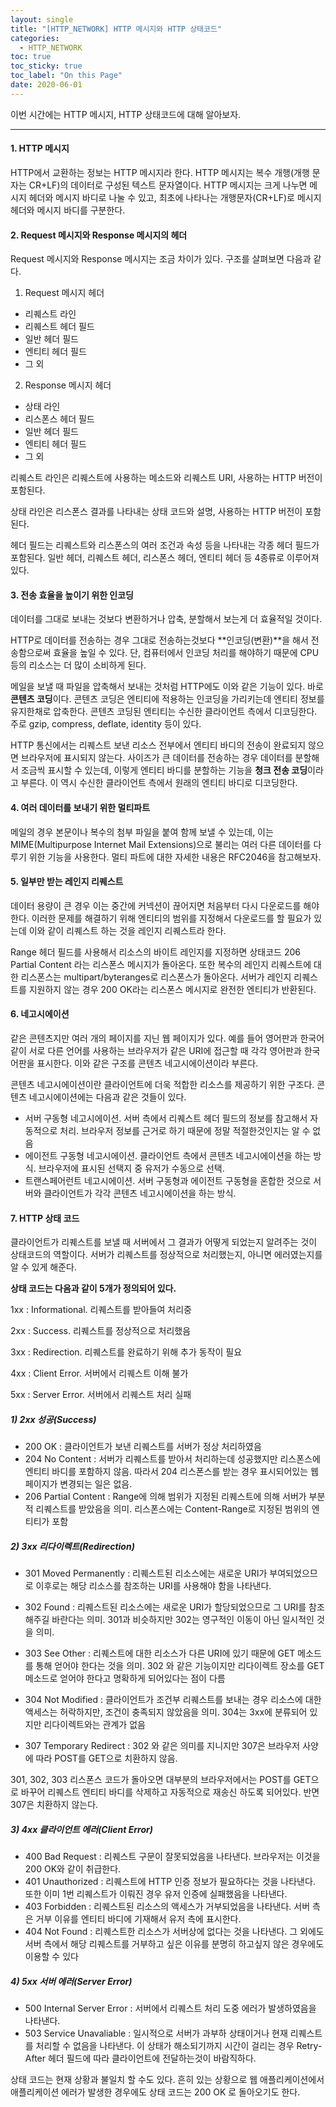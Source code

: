 ```yaml
---
layout: single
title: "[HTTP_NETWORK] HTTP 메시지와 HTTP 상태코드"
categories:
  - HTTP_NETWORK
toc: true
toc_sticky: true
toc_label: "On this Page"
date: 2020-06-01
---
```




이번 시간에는 HTTP 메시지, HTTP 상태코드에 대해 알아보자.

-----------

#### 1. HTTP 메시지

HTTP에서 교환하는 정보는 HTTP 메시지라 한다.  HTTP 메시지는 복수 개행(개행 문자는 CR+LF)의 데이터로 구성된 텍스트 문자열이다.  HTTP 메시지는 크게 나누면 메시지 헤더와 메시지 바디로 나눌 수 있고, 최초에 나타나는 개행문자(CR+LF)로 메시지 헤더와 메시지 바디를 구분한다.



#### 2. Request 메시지와 Response 메시지의 헤더

Request 메시지와 Response 메시지는 조금 차이가 있다. 구조를 살펴보면 다음과 같다.

1) Request 메시지 헤더

- 리퀘스트 라인
- 리퀘스트 헤더 필드
- 일반 헤더 필드
- 엔티티 헤더 필드
- 그 외

2) Response 메시지 헤더

- 상태 라인
- 리스폰스 헤더 필드
- 일반 헤더 필드
- 엔티티 헤더 필드
- 그 외



리퀘스트 라인은 리퀘스트에 사용하는 메소드와 리퀘스트 URI, 사용하는 HTTP 버전이 포함된다.

상태 라인은 리스폰스 결과를 나타내는 상태 코드와 설명, 사용하는 HTTP 버전이 포함된다.

헤더 필드는 리퀘스트와 리스폰스의 여러 조건과 속성 등을 나타내는 각종 헤더 필드가 포함된다.  일반 헤더, 리퀘스트 헤더, 리스폰스 헤더, 엔티티 헤더 등 4종류로 이루어져 있다.



#### 3. 전송 효율을 높이기 위한 인코딩

데이터를 그대로 보내는 것보다 변환하거나 압축, 분할해서 보는게 더 효율적일 것이다.

HTTP로 데이터를 전송하는 경우 그대로 전송하는것보다 **인코딩(변환)**을 해서 전송함으로써 효율을 높일 수 있다.  단, 컴퓨터에서 인코딩 처리를 해야하기 때문에 CPU 등의 리소스는 더 많이 소비하게 된다.

메일을 보낼 때 파일을 압축해서 보내는 것처럼 HTTP에도 이와 같은 기능이 있다.  바로 **콘텐츠 코딩**이다.  콘텐츠 코딩은 엔티티에 적용하는 인코딩을 가리키는데 엔티티 정보를 유지한채로 압축한다.  콘텐츠 코딩된 엔티티는 수신한 클라이언트 측에서 디코딩한다.  주로 gzip, compress, deflate, identity 등이 있다.

HTTP 통신에서는 리퀘스트 보낸 리소스 전부에서 엔티티 바디의 전송이 완료되지 않으면 브라우저에 표시되지 않는다.  사이즈가 큰 데이터를 전송하는 경우 데이터를 분할해서 조금씩 표시할 수 있는데, 이렇게 엔티티 바디를 분할하는 기능을 **청크 전송 코딩**이라고 부른다.  이 역시 수신한 클라이언트 측에서 원래의 엔티티 바디로 디코딩한다.



#### 4. 여러 데이터를 보내기 위한 멀티파트

메일의 경우 본문이나 복수의 첨부 파일을 붙여 함께 보낼 수 있는데,  이는 MIME(Multipurpose Internet Mail Extensions)으로 불리는 여러 다른 데이터를 다루기 위한 기능을 사용한다.  멀티 파트에 대한 자세한 내용은 RFC2046을 참고해보자.



#### 5. 일부만 받는 레인지 리퀘스트

데이터 용량이 큰 경우 이는 중간에 커넥션이 끊어지면 처음부터 다시 다운로드를 해야 한다.  이러한 문제를 해결하기 위해 엔티티의 범위를 지정해서 다운로드를 할 필요가 있는데 이와 같이 리퀘스트 하는 것을 레인지 리퀘스트라 한다.

Range 헤더 필드를 사용해서 리소스의 바이트 레인지를 지정하면 상태코드 206 Partial Content 라는 리스폰스 메시지가 돌아온다.  또한 복수의 레인지 리퀘스트에 대한 리스폰스는 multipart/byteranges로 리스폰스가 돌아온다.  서버가 레인지 리퀘스트를 지원하지 않는 경우 200 OK라는 리스폰스 메시지로 완전한 엔티티가 반환된다.



#### 6. 네고시에이션

같은 콘텐츠지만 여러 개의 페이지를 지닌 웹 페이지가 있다.  예를 들어 영어판과 한국어 같이 서로 다른 언어를 사용하는 브라우저가 같은 URI에 접근할 때 각각 영어판과 한국어판을 표시한다.  이와 같은 구조를 콘텐츠 네고시에이션이라 부른다.

콘텐츠 네고시에이션이란 클라이언트에 더욱 적합한 리소스를 제공하기 위한 구조다.  콘텐츠 네고시에이션에는 다음과 같은 것들이 있다.

- 서버 구동형 네고시에이션.  서버 측에서 리퀘스트 헤더 필드의 정보를 참고해서 자동적으로 처리.  브라우저 정보를 근거로 하기 때문에 정말 적절한것인지는 알 수 없음
- 에이전트 구동형 네고시에이션.  클라이언트 측에서 콘텐츠 네고시에이션을 하는 방식.  브라우저에 표시된 선택지 중 유저가 수동으로 선택.
- 트랜스페어런트 네고시에이션.  서버 구동형과 에이전트 구동형을 혼합한 것으로 서버와 클라이언트가 각각 콘텐츠 네고시에이션을 하는 방식.



#### 7. HTTP 상태 코드

클라이언트가 리퀘스트를 보낼 때 서버에서 그 결과가 어떻게 되었는지 알려주는 것이 상태코드의 역할이다.  서버가 리퀘스트를 정상적으로 처리했는지, 아니면 에러였는지를 알 수 있게 해준다.



**상태 코드는 다음과 같이 5개가 정의되어 있다.**

1xx : Informational.  리퀘스트를 받아들여 처리중

2xx : Success.  리퀘스트를 정상적으로 처리했음

3xx : Redirection.  리퀘스트를 완료하기 위해 추가 동작이 필요

4xx : Client Error.  서버에서 리퀘스트 이해 불가

5xx : Server Error.  서버에서 리퀘스트 처리 실패



##### 1) 2xx 성공(Success)

- 200 OK : 클라이언트가 보낸 리퀘스트를 서버가 정상 처리하였음
- 204 No Content : 서버가 리퀘스트를 받아서 처리하는데 성공했지만 리스폰스에 엔티티 바디를 포함하지 않음.  따라서 204 리스폰스를 받는 경우 표시되어있는 웹 페이지가 변경되는 일은 없음.
- 206 Partial Content : Range에 의해 범위가 지정된 리퀘스트에 의해 서버가 부분적 리퀘스트를 받았음을 의미.  리스폰스에는 Content-Range로 지정된 범위의 엔티티가 포함

##### 2) 3xx 리다이렉트(Redirection)

- 301 Moved Permanently : 리퀘스트된 리소스에는 새로운 URI가 부여되었으므로 이후로는 해당 리소스를 참조하는 URI를 사용해야 함을 나타낸다.
- 302 Found : 리퀘스트된 리소스에는 새로운 URI가 할당되었으므로 그 URI를 참조해주길 바란다는 의미.  301과 비슷하지만 302는 영구적인 이동이 아닌 일시적인 것을 의미.
- 303 See Other : 리퀘스트에 대한 리소스가 다른 URI에 있기 때문에 GET 메소드를 통해 얻어야 한다는 것을 의미.  302 와 같은 기능이지만 리다이렉트 장소를 GET 메소드로 얻어야 한다고 명확하게 되어있다는 점이 다름

- 304 Not Modified : 클라이언트가 조건부 리퀘스트를 보내는 경우 리소스에 대한 액세스는 허락하지만, 조건이 충족되지 않았음을 의미.  304는 3xx에 분류되어 있지만 리다이렉트와는 관계가 없음
- 307 Temporary Redirect : 302 와 같은 의미를 지니지만 307은 브라우저 사양에 따라 POST를 GET으로 치환하지 않음.

301, 302, 303 리스폰스 코드가 돌아오면 대부분의 브라우저에서는 POST를 GET으로 바꾸어 리퀘스트 엔티티 바디를 삭제하고 자동적으로 재송신 하도록 되어있다.  반면 307은 치환하지 않는다.

##### 3) 4xx 클라이언트 에러(Client Error)

- 400 Bad Request : 리퀘스트 구문이 잘못되었음을 나타낸다.  브라우저는 이것을 200 OK와 같이 취급한다.
- 401 Unauthorized : 리퀘스트에 HTTP 인증 정보가 필요하다는 것을 나타낸다.  또한 이미 1번 리퀘스트가 이뤄진 경우 유저 인증에 실패했음을 나타낸다. 
- 403 Forbidden : 리퀘스트된 리소스의 액세스가 거부되었음을 나타낸다.  서버 측은 거부 이유를 엔티티 바디에 기재해서 유저 측에 표시한다.
- 404 Not Found : 리퀘스트한 리소스가 서버상에 없다는 것을 나타낸다.  그 외에도 서버 측에서 해당 리퀘스트를 거부하고 싶은 이유를 분명히 하고싶지 않은 경우에도 이용할 수 있다

##### 4) 5xx 서버 에러(Server Error)

- 500 Internal Server Error : 서버에서 리퀘스트 처리 도중 에러가 발생하였음을 나타낸다.
- 503 Service Unavaliable : 일시적으로 서버가 과부하 상태이거나 현재 리퀘스트를 처리할 수 없음을 나타낸다.  이 상태가 해소되기까지 시간이 걸리는 경우 Retry-After 헤더 필드에 따라 클라이언트에 전달하는것이 바람직하다.



상태 코드는 현재 상황과 불일치 할 수도 있다.  흔히 있는 상황으로 웹 애플리케이션에서 애플리케이션 에러가 발생한 경우에도 상태 코드는 200 OK 로 돌아오기도 한다.

